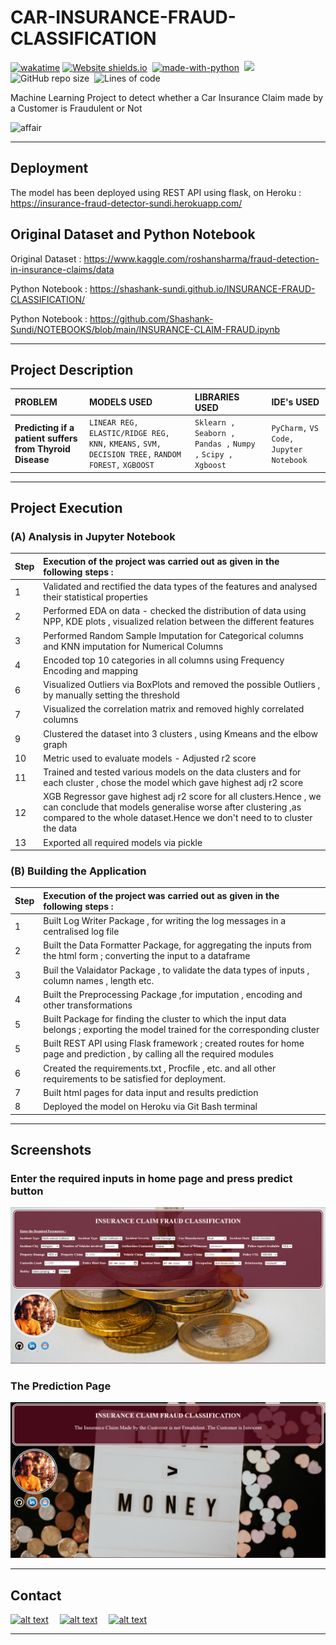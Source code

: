 # CAR-INSURANCE-FRAUD-CLASSIFICATION

[![wakatime](https://wakatime.com/badge/user/8f2e3b3a-321e-4119-b4f0-3a33c3752953/project/a7854631-977a-444a-bd66-1bdf27ccf8f1.svg)](https://wakatime.com/badge/user/8f2e3b3a-321e-4119-b4f0-3a33c3752953/project/a7854631-977a-444a-bd66-1bdf27ccf8f1)
[![Website shields.io](https://img.shields.io/website-up-down-green-red/http/shields.io.svg)](https://insurance-fraud-detector-sundi.herokuapp.com/)&nbsp;
[![made-with-python](https://img.shields.io/badge/Made%20with-Python-1f425f.svg)](https://www.python.org/)&nbsp;
<img src="https://img.shields.io/badge/Made%20with-Markdown-1f425f.svg">&nbsp;
![GitHub repo size](https://img.shields.io/github/repo-size/Shashank-Sundi/INSURANCE-FRAUD-CLASSIFICATION)&nbsp;
![Lines of code](https://img.shields.io/tokei/lines/github/Shashank-Sundi/INSURANCE-FRAUD-CLASSIFICATION?style=flat)

Machine Learning Project to detect whether a Car Insurance Claim made by a Customer is Fraudulent or Not

<img src="static\images\michael-jin-zI_R7sUQVF0-unsplash.jpg" style="width: 1000px;
    height: 500px; object-fit: cover;
    object-position: 20% 60%;" alt="affair" />
<hr>

## Deployment

The model has been deployed using REST API using flask, on Heroku :  https://insurance-fraud-detector-sundi.herokuapp.com/


## Original Dataset and Python Notebook

Original Dataset :  https://www.kaggle.com/roshansharma/fraud-detection-in-insurance-claims/data

Python Notebook : https://shashank-sundi.github.io/INSURANCE-FRAUD-CLASSIFICATION/

Python Notebook : https://github.com/Shashank-Sundi/NOTEBOOKS/blob/main/INSURANCE-CLAIM-FRAUD.ipynb

<hr>

## Project Description

| PROBLEM | MODELS USED  |LIBRARIES USED   |IDE's USED|
| :-------- | :------- | :------------------------- | :-------|
| **Predicting if a patient suffers from Thyroid Disease**| `LINEAR REG,` `ELASTIC/RIDGE REG,` `KNN,` `KMEANS,` `SVM,` `DECISION TREE,` `RANDOM FOREST,` `XGBOOST` | `Sklearn ,` ` Seaborn ,` `Pandas ,` `Numpy ,` `Scipy ,` `Xgboost `|`PyCharm,` `VS Code,` `Jupyter Notebook`|

<hr>

## Project Execution

### (A) **Analysis in Jupyter Notebook**

| **Step**|**Execution of the project was carried out as given in the following steps :** |
| :--------|:-------- | 
|1| Validated and rectified the data types of the features and analysed their statistical properties|
|2|Performed EDA on data - checked the distribution of data using NPP, KDE plots , visualized relation between the different features
|3| Performed Random Sample Imputation for Categorical columns and KNN imputation for Numerical Columns
|4|Encoded top 10 categories in all columns using Frequency Encoding and mapping
|6|Visualized Outliers via BoxPlots and removed the possible Outliers , by manually setting the threshold
|7| Visualized the correlation matrix and removed highly correlated columns
|9|Clustered the dataset into 3 clusters , using Kmeans and the elbow graph
|10| Metric used to evaluate models - Adjusted r2 score
|11| Trained and tested various models on the data clusters and for each cluster , chose the model which gave highest adj r2 score
|12|XGB Regressor gave highest adj r2 score for all clusters.Hence , we can conclude that models generalise worse after clustering ,as compared to the whole dataset.Hence we don't need to to cluster the data
|13| Exported all required models via pickle


### (B) **Building the Application**

| **Step**|**Execution of the project was carried out as given in the following steps :** |
| :--------|:-------- | 
|1| Built Log Writer Package , for writing the log messages in a centralised log file
|2| Built the Data Formatter Package, for aggregating the inputs from the html form ; converting the input to a dataframe
|3| Buil the Valaidator Package , to validate the data types of inputs , column names , length etc.
|4| Built the Preprocessing Package ,for imputation , encoding and other transformations
|5| Built Package for finding the cluster to which the input data belongs ; exporting the model trained for the corresponding cluster
|5| Built REST API using Flask framework ; created routes for home page and prediction , by calling all the required modules 
|6| Created the requirements.txt , Procfile , etc. and all other requirements to be satisfied for deployment.
|7| Built html pages for data input and results prediction
|8| Deployed the model on Heroku via Git Bash terminal

<hr>

## Screenshots

### **Enter the required inputs in home page and press predict button**

<img src="static\images\home fraud.PNG" alt="FIFA" />

### **The Prediction Page**

<img src="static\images\result fraud.PNG" alt="FIFA" />

<hr>
  
## Contact

<a href="https://www.linkedin.com/in/shashank-sundi-4b78561b1"> ![alt text](https://img.shields.io/badge/linkedin-%230077B5.svg?style=for-the-badge&logo=linkedin&logoColor=white)</a>&emsp;
<a href="https://www.instagram.com/shashank_sundi13/">![alt text](https://img.shields.io/badge/Shashank_Sundi-%23E4405F.svg?style=for-the-badge&logo=Instagram&logoColor=white)</a>&emsp;
<a href="mailto:sundi.sn@gmail.com">![alt text](https://img.shields.io/badge/Gmail-D14836?style=for-the-badge&logo=gmail&logoColor=white)</a>

<hr>
